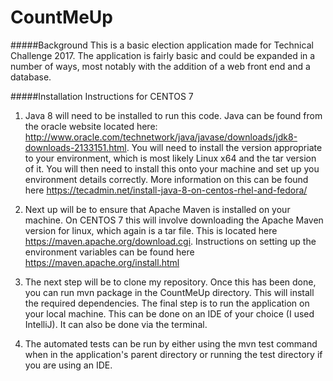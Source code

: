 # CountMeUp

#####Background
This is a basic election application made for Technical Challenge 2017.  The application is fairly basic
and could be expanded in a number of ways, most notably with the addition of a web front end and
a database.

#####Installation Instructions for CENTOS 7
1.  Java 8 will need to be installed to run this code.  Java can be found from the oracle website located here:
http://www.oracle.com/technetwork/java/javase/downloads/jdk8-downloads-2133151.html.  You will need to install the 
version appropriate to your environment, which is most likely Linux x64 and the tar version of it.  You will then need
to install this onto your machine and set up you environment details correctly.  More information on this can be found here
https://tecadmin.net/install-java-8-on-centos-rhel-and-fedora/

2.  Next up will be to ensure that Apache Maven is installed on your machine.  On CENTOS 7 this will involve downloading the 
Apache Maven version for linux, which again is a tar file.  This is located here https://maven.apache.org/download.cgi.  Instructions on setting up the environment variables can be found 
here https://maven.apache.org/install.html

3.  The next step will be to clone my repository.  Once this has been done, you can run mvn package in the CountMeUp directory.
 This will install the required dependencies.  The final step is to run the application on your local machine.  This can be done on 
an IDE of your choice (I used IntelliJ).  It can also be done via the terminal.

4.  The automated tests can be run by either using the mvn test command when in the application's parent directory 
or running the test directory if you are using an IDE.   